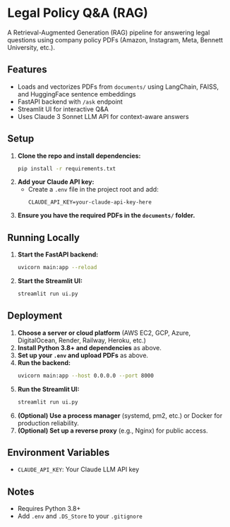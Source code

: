 # Legal Policy Q&A (RAG)

A Retrieval-Augmented Generation (RAG) pipeline for answering legal questions using company policy PDFs (Amazon, Instagram, Meta, Bennett University, etc.).

## Features
- Loads and vectorizes PDFs from `documents/` using LangChain, FAISS, and HuggingFace sentence embeddings
- FastAPI backend with `/ask` endpoint
- Streamlit UI for interactive Q&A
- Uses Claude 3 Sonnet LLM API for context-aware answers

## Setup
1. **Clone the repo and install dependencies:**
   ```bash
   pip install -r requirements.txt
   ```
2. **Add your Claude API key:**
   - Create a `.env` file in the project root and add:
     ```
     CLAUDE_API_KEY=your-claude-api-key-here
     ```
3. **Ensure you have the required PDFs in the `documents/` folder.**

## Running Locally
1. **Start the FastAPI backend:**
   ```bash
   uvicorn main:app --reload
   ```
2. **Start the Streamlit UI:**
   ```bash
   streamlit run ui.py
   ```

## Deployment
1. **Choose a server or cloud platform** (AWS EC2, GCP, Azure, DigitalOcean, Render, Railway, Heroku, etc.)
2. **Install Python 3.8+ and dependencies** as above.
3. **Set up your `.env` and upload PDFs** as above.
4. **Run the backend:**
   ```bash
   uvicorn main:app --host 0.0.0.0 --port 8000
   ```
5. **Run the Streamlit UI:**
   ```bash
   streamlit run ui.py
   ```
6. **(Optional) Use a process manager** (systemd, pm2, etc.) or Docker for production reliability.
7. **(Optional) Set up a reverse proxy** (e.g., Nginx) for public access.

## Environment Variables
- `CLAUDE_API_KEY`: Your Claude LLM API key

## Notes
- Requires Python 3.8+
- Add `.env` and `.DS_Store` to your `.gitignore`
